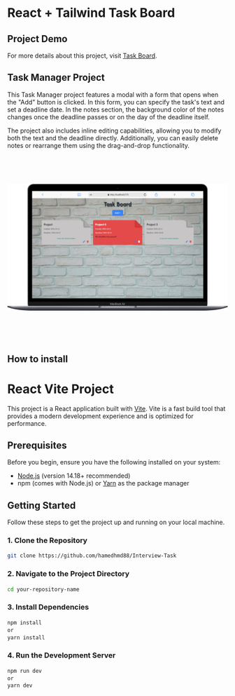 # React + Tailwind Task Board

## Project Demo

For more details about this project, visit [Task Board](https://interview-task-coral.vercel.app/).

## Task Manager Project
 This Task Manager project features a modal with a form that opens when the "Add" button is clicked. In this form, you can specify the task's text and set a deadline date. In the notes section, the background color of the notes changes once the deadline passes or on the day of the deadline itself.

 The project also includes inline editing capabilities, allowing you to modify both the text and the deadline directly. Additionally, you can easily delete notes or rearrange them using the drag-and-drop functionality.

<br/>
<br/>
<br/>


 ![project](./src/assets/project%202.png)
 
<br/>
<br/>
<br/>

 ## How to install

# React Vite Project

This project is a React application built with [Vite](https://vitejs.dev/). Vite is a fast build tool that provides a modern development experience and is optimized for performance.

## Prerequisites

Before you begin, ensure you have the following installed on your system:

- [Node.js](https://nodejs.org/) (version 14.18+ recommended)
- npm (comes with Node.js) or [Yarn](https://yarnpkg.com/) as the package manager

## Getting Started

Follow these steps to get the project up and running on your local machine.

### 1. Clone the Repository

```bash
git clone https://github.com/hamedhmd88/Interview-Task
```

### 2. Navigate to the Project Directory
```bash
cd your-repository-name
```

### 3. Install Dependencies
```bash
npm install
or
yarn install
```

### 4. Run the Development Server
```bash
npm run dev
or
yarn dev
```
